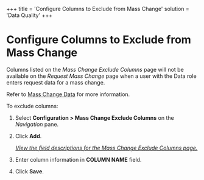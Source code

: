 +++
title = 'Configure Columns to Exclude from Mass Change'
solution = 'Data Quality'
+++

# Configure Columns to Exclude from Mass Change

Columns listed on the *Mass Change Exclude Columns* page will not be
available on the *Request Mass Change* page when a user with the Data
role enters request data for a mass change.

Refer to [Mass Change
Data](../Use_Cases/Enter_Data_for_a_Request.htm#Mass_Change_Data) for
more information.

To exclude columns:

1.  Select **Configuration \> Mass Change Exclude Columns** on the
    *Navigation <span style="font-style: normal;">pane</span>*.

2.  Click **Add**.
    
    *[View the field descriptions for the Mass Change Exclude Columns
    page.](../Page_Desc/Mass_Change_Exclude_Columns.htm)*

3.  Enter column information in **COLUMN NAME** field.

4.  Click **Save**.
